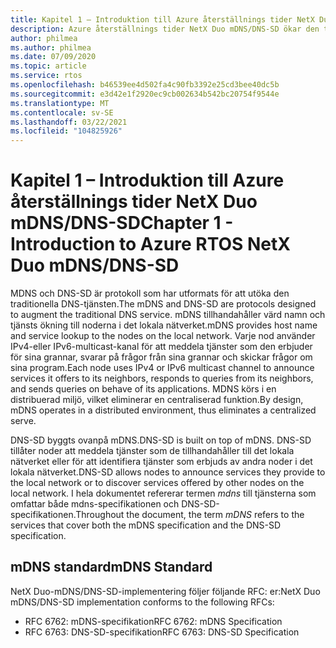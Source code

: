 ```yaml
---
title: Kapitel 1 – Introduktion till Azure återställnings tider NetX Duo mDNS/DNS-SD
description: Azure återställnings tider NetX Duo mDNS/DNS-SD ökar den traditionella DNS-tjänsten.
author: philmea
ms.author: philmea
ms.date: 07/09/2020
ms.topic: article
ms.service: rtos
ms.openlocfilehash: b46539ee4d502fa4c90fb3392e25cd3bee40dc5b
ms.sourcegitcommit: e3d42e1f2920ec9cb002634b542bc20754f9544e
ms.translationtype: MT
ms.contentlocale: sv-SE
ms.lasthandoff: 03/22/2021
ms.locfileid: "104825926"
---
```

# <a name="chapter-1---introduction-to-azure-rtos-netx-duo-mdnsdns-sd"></a><span data-ttu-id="42356-103">Kapitel 1 – Introduktion till Azure återställnings tider NetX Duo mDNS/DNS-SD</span><span class="sxs-lookup"><span data-stu-id="42356-103">Chapter 1 - Introduction to Azure RTOS NetX Duo mDNS/DNS-SD</span></span>

<span data-ttu-id="42356-104">MDNS och DNS-SD är protokoll som har utformats för att utöka den traditionella DNS-tjänsten.</span><span class="sxs-lookup"><span data-stu-id="42356-104">The mDNS and DNS-SD are protocols designed to augment the traditional DNS service.</span></span> <span data-ttu-id="42356-105">mDNS tillhandahåller värd namn och tjänsts ökning till noderna i det lokala nätverket.</span><span class="sxs-lookup"><span data-stu-id="42356-105">mDNS provides host name and service lookup to the nodes on the local network.</span></span> <span data-ttu-id="42356-106">Varje nod använder IPv4-eller IPv6-multicast-kanal för att meddela tjänster som den erbjuder för sina grannar, svarar på frågor från sina grannar och skickar frågor om sina program.</span><span class="sxs-lookup"><span data-stu-id="42356-106">Each node uses IPv4 or IPv6 multicast channel to announce services it offers to its neighbors, responds to queries from its neighbors, and sends queries on behave of its applications.</span></span> <span data-ttu-id="42356-107">MDNS körs i en distribuerad miljö, vilket eliminerar en centraliserad funktion.</span><span class="sxs-lookup"><span data-stu-id="42356-107">By design, mDNS operates in a distributed environment, thus eliminates a centralized serve.</span></span>

<span data-ttu-id="42356-108">DNS-SD byggts ovanpå mDNS.</span><span class="sxs-lookup"><span data-stu-id="42356-108">DNS-SD is built on top of mDNS.</span></span> <span data-ttu-id="42356-109">DNS-SD tillåter noder att meddela tjänster som de tillhandahåller till det lokala nätverket eller för att identifiera tjänster som erbjuds av andra noder i det lokala nätverket.</span><span class="sxs-lookup"><span data-stu-id="42356-109">DNS-SD allows nodes to announce services they provide to the local network or to discover services offered by other nodes on the local network.</span></span> <span data-ttu-id="42356-110">I hela dokumentet refererar termen *mdns* till tjänsterna som omfattar både mdns-specifikationen och DNS-SD-specifikationen.</span><span class="sxs-lookup"><span data-stu-id="42356-110">Throughout the document, the term *mDNS* refers to the services that cover both the mDNS specification and the DNS-SD specification.</span></span>

## <a name="mdns-standard"></a><span data-ttu-id="42356-111">mDNS standard</span><span class="sxs-lookup"><span data-stu-id="42356-111">mDNS Standard</span></span>

<span data-ttu-id="42356-112">NetX Duo-mDNS/DNS-SD-implementering följer följande RFC: er:</span><span class="sxs-lookup"><span data-stu-id="42356-112">NetX Duo mDNS/DNS-SD implementation conforms to the following RFCs:</span></span>

- <span data-ttu-id="42356-113">RFC 6762: mDNS-specifikation</span><span class="sxs-lookup"><span data-stu-id="42356-113">RFC 6762: mDNS Specification</span></span>
- <span data-ttu-id="42356-114">RFC 6763: DNS-SD-specifikation</span><span class="sxs-lookup"><span data-stu-id="42356-114">RFC 6763: DNS-SD Specification</span></span>